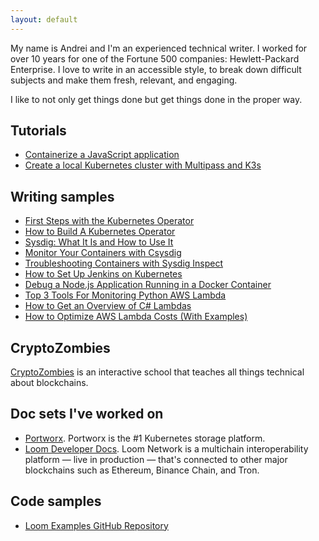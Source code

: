 ```yaml
---
layout: default
---
```


My name is Andrei and I'm an experienced technical writer. I worked for over 10 years for one of the Fortune 500 companies: Hewlett-Packard Enterprise. I love to write in an accessible style, to break down difficult subjects and make them fresh, relevant, and engaging.

I like to not only get things done but get things done in the proper way.

## Tutorials

* [Containerize a JavaScript application](/tutorials/containerize-javascript-application)
* [Create a local Kubernetes cluster with Multipass and K3s](/tutorials/create-a-cluster-with-multipass-and-k3s)

## Writing samples

<!-- Deploy Serverless Functions with OpenFaaS -->
<!-- Everything You Need to Know About Buildah -->
<!-- Podman for Docker Users -->
* [First Steps with the Kubernetes Operator](https://appfleet.com/blog/first-steps-with-the-kubernetes-operator/)
* [How to Build A Kubernetes Operator](https://appfleet.com/blog/how-to-build-a-kubernetes-operator/)
* [Sysdig: What It Is and How to Use It](https://appfleet.com/blog/sysdig-what-it-is-and-how-to-use-it/)
* [Monitor Your Containers with Csysdig](https://appfleet.com/blog/monitor-your-containers-with-csysdig/)
* [Troubleshooting Containers with Sysdig Inspect](https://appfleet.com/blog/troubleshooting-containers-with-sysdig-inspect/)
* [How to Set Up Jenkins on Kubernetes](https://appfleet.com/blog/how-to-set-up-jenkins-on-kubernetes/)
* [Debug a Node.js Application Running in a Docker Container](https://appfleet.com/blog/debug-a-node-js-application-running-in-a-docker-container/)
* [Top 3 Tools For Monitoring Python AWS Lambda](https://dashbird.io/blog/top-tools-for-monitoring-python-aws-lambda/)
* [How to Get an Overview of C# Lambdas](https://dashbird.io/blog/how-to-get-overview-c-lambdas/)
* [How to Optimize AWS Lambda Costs (With Examples)](https://dashbird.io/blog/how-to-optimize-aws-lambda-cost-with-examples/)

## CryptoZombies

[CryptoZombies](https://cryptozombies.io/) is an interactive school that teaches all things technical about blockchains.

## Doc sets I've worked on

* [Portworx](https://docs.portworx.com/). Portworx is the #1 Kubernetes
storage platform.
* [Loom Developer Docs](https://loomx.io/developers/). Loom Network is a multichain interoperability platform — live in production — that's connected to other major blockchains such as Ethereum, Binance Chain, and Tron.


## Code samples

* [Loom Examples GitHub Repository](https://github.com/loomnetwork/loom-examples)
